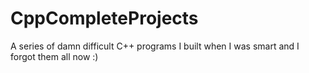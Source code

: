 # CppCompleteProjects
A series of damn difficult C++ programs I built when I was smart and I forgot them all now :)
